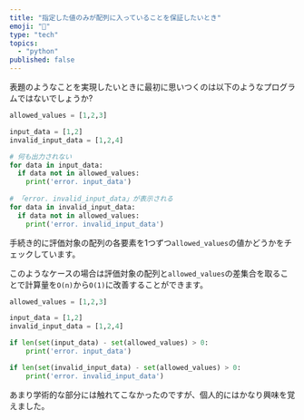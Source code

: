 ```yaml
---
title: "指定した値のみが配列に入っていることを保証したいとき"
emoji: "🐥"
type: "tech"
topics:
  - "python"
published: false
---
```


表題のようなことを実現したいときに最初に思いつくのは以下のようなプログラムではないでしょうか?

```python
allowed_values = [1,2,3]

input_data = [1,2]
invalid_input_data = [1,2,4]

# 何も出力されない
for data in input_data:
  if data not in allowed_values:
    print('error. input_data')
    
# 「error. invalid_input_data」が表示される 
for data in invalid_input_data:
  if data not in allowed_values:
    print('error. invalid_input_data')
```

手続き的に評価対象の配列の各要素を1つずつ`allowed_values`の値かどうかをチェックしています。

このようなケースの場合は評価対象の配列と`allowed_values`の差集合を取ることで計算量を`O(n)`から`O(1)`に改善することができます。

```python
allowed_values = [1,2,3]

input_data = [1,2]
invalid_input_data = [1,2,4]

if len(set(input_data) - set(allowed_values) > 0:
    print('error. input_data')

if len(set(invalid_input_data) - set(allowed_values) > 0:
    print('error. invalid_input_data')
```

あまり学術的な部分には触れてこなかったのですが、個人的にはかなり興味を覚えました。
